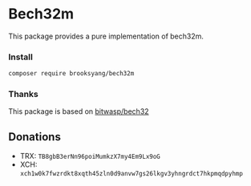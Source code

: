 # Bech32m
This package provides a pure implementation of bech32m.


### Install
```bash
composer require brooksyang/bech32m
```

### Thanks
This package is based on [bitwasp/bech32](https://github.com/Bit-Wasp/bech32)

## Donations
- TRX: ```TB8gbB3erNn96poiMumkzX7my4Em9Lx9oG```
- XCH: ```xch1w0k7fwzrdkt8xqth45zln0d9anvw7gs26lkgv3yhngrdct7hkpmqdpyhmp```

